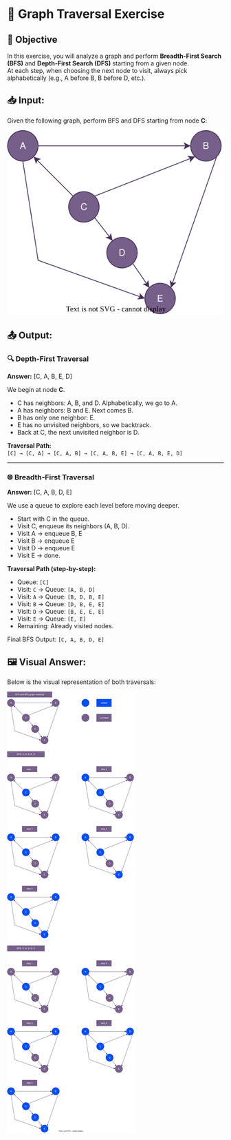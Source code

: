 # 🔀 Graph Traversal Exercise

## 🎯 Objective
In this exercise, you will analyze a graph and perform **Breadth-First Search (BFS)** and **Depth-First Search (DFS)** starting from a given node.  
At each step, when choosing the next node to visit, always pick alphabetically (e.g., A before B, B before D, etc.).

## 📥 Input:
Given the following graph, perform BFS and DFS starting from node **C**:

![Graph](graph.svg)

## 📤 Output:

### 🔍 Depth-First Traversal  
**Answer:** [C, A, B, E, D]  

We begin at node **C**.  
- C has neighbors: A, B, and D. Alphabetically, we go to A.  
- A has neighbors: B and E. Next comes B.  
- B has only one neighbor: E.  
- E has no unvisited neighbors, so we backtrack.  
- Back at C, the next unvisited neighbor is D.

**Traversal Path:**  
`[C] → [C, A] → [C, A, B] → [C, A, B, E] → [C, A, B, E, D]`

---

### 🌐 Breadth-First Traversal  
**Answer:** [C, A, B, D, E]  

We use a queue to explore each level before moving deeper.  
- Start with C in the queue.  
- Visit C, enqueue its neighbors (A, B, D).  
- Visit A → enqueue B, E  
- Visit B → enqueue E  
- Visit D → enqueue E  
- Visit E → done.

**Traversal Path (step-by-step):**  
- Queue: `[C]`  
- Visit: `C` → Queue: `[A, B, D]`  
- Visit: `A` → Queue: `[B, D, B, E]`  
- Visit: `B` → Queue: `[D, B, E, E]`  
- Visit: `D` → Queue: `[B, E, E, E]`  
- Visit: `E` → Queue: `[E, E]`  
- Remaining: Already visited nodes.

Final BFS Output: `[C, A, B, D, E]`

## 🖼 Visual Answer:

Below is the visual representation of both traversals:  

![Graph Traversal Algorithm](graph-traversal-algorithm.svg)
